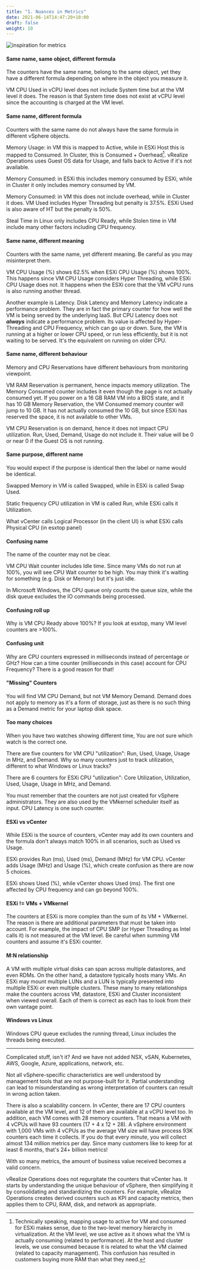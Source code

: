 ```yaml
---
title: "1. Nuances in Metrics"
date: 2021-06-14T14:47:20+10:00
draft: false
weight: 10
---
```


![inspiration for metrics](2.1.1-fig-1.png)

#### Same name, same object, different formula

The counters have the same name, belong to the same object, yet they have a different formula depending on where in the object you measure it.

VM CPU Used in vCPU level does not include System time but at the VM level it does. The reason is that System time does not exist at vCPU level since the accounting is charged at the VM level.

#### Same name, different formula

Counters with the same name do not always have the same formula in different vSphere objects.

Memory Usage: in VM this is mapped to Active, while in ESXi Host this is mapped to Consumed. In Cluster, this is Consumed + Overhead[^1]. vRealize Operations uses Guest OS data for Usage, and falls back to Active if it's not available.

Memory Consumed: in ESXi this includes memory consumed by ESXi, while in Cluster it only includes memory consumed by VM.

Memory Consumed: in VM this does not include overhead, while in Cluster it does.
VM Used includes Hyper Threading but penalty is 37.5%. ESXi Used is also aware of HT but the penalty is 50%.

Steal Time in Linux only includes CPU Ready, while Stolen time in VM include many other factors including CPU frequency.

#### Same name, different meaning

Counters with the same name, yet different meaning. Be careful as you may misinterpret them.

VM CPU Usage (%) shows 62.5% when ESXi CPU Usage (%) shows 100%. This happens since VM CPU Usage considers Hyper Threading, while ESXi CPU Usage does not. It happens when the ESXi core that the VM vCPU runs is also running another thread.

Another example is Latency. Disk Latency and Memory Latency indicate a performance problem. They are in fact the primary counter for how well the VM is being served by the underlying IaaS. But CPU Latency does not ***always*** indicate a performance problem. Its value is affected by Hyper-Threading and CPU Frequency, which can go up or down. Sure, the VM is running at a higher or lower CPU speed, or run less efficiently, but it is not waiting to be served. It's the equivalent on running on older CPU.

#### Same name, different behaviour

Memory and CPU Reservations have different behaviours from monitoring viewpoint.

VM RAM Reservation is permanent, hence impacts memory utilization. The Memory Consumed counter includes it even though the page is not actually consumed yet. If you power on a 16 GB RAM VM into a BIOS state, and it has 10 GB Memory Reservation, the VM Consumed memory counter will jump to 10 GB. It has not actually consumed the 10 GB, but since ESXi has reserved the space, it is not available to other VMs.

VM CPU Reservation is on demand, hence it does not impact CPU utilization. Run, Used, Demand, Usage do not include it. Their value will be 0 or near 0 if the Guest OS is not running.

#### Same purpose, different name

You would expect if the purpose is identical then the label or name would be identical.

Swapped Memory in VM is called Swapped, while in ESXi is called Swap Used.

Static frequency CPU utilization in VM is called Run, while ESXi calls it Utilization.

What vCenter calls Logical Processor (in the client UI) is what ESXi calls Physical CPU (in esxtop panel)

#### Confusing name

The name of the counter may not be clear.

VM CPU Wait counter includes Idle time. Since many VMs do not run at 100%, you will see CPU Wait counter to be high. You may think it's waiting for something (e.g. Disk or Memory) but it's just idle.

In Microsoft Windows, the CPU queue only counts the queue size, while the disk queue excludes the IO commands being processed.

#### Confusing roll up

Why is VM CPU Ready above 100%? If you look at esxtop, many VM level counters are >100%.

#### Confusing unit

Why are CPU counters expressed in milliseconds instead of percentage or GHz? How can a time counter (milliseconds in this case) account for CPU Frequency? There is a good reason for that!

#### "Missing" Counters

You will find VM CPU Demand, but not VM Memory Demand. Demand does not apply to memory as it's a form of storage, just as there is no such thing as a Demand metric for your laptop disk space.

#### Too many choices

When you have two watches showing different time, You are not sure which watch is the correct one.

There are five counters for VM CPU "utilization": Run, Used, Usage, Usage in MHz, and Demand. Why so many counters just to track utilization, different to what Windows or Linux tracks?

There are 6 counters for ESXi CPU "utilization": Core Utilization, Utilization, Used, Usage, Usage in MHz, and Demand.

You must remember that the counters are not just created for vSphere administrators. They are also used by the VMkernel scheduler itself as input. CPU Latency is one such counter.

#### ESXi vs vCenter

While ESXi is the source of counters, vCenter may add its own counters and the formula don't always match 100% in all scenarios, such as Used vs Usage.

ESXi provides Run (ms), Used (ms), Demand (MHz) for VM CPU. vCenter adds Usage (MHz) and Usage (%), which create confusion as there are now 5 choices.

ESXi shows Used (%), while vCenter shows Used (ms). The first one affected by CPU frequency and can go beyond 100%.

#### ESXi != VMs + VMkernel

The counters at ESXi is more complex than the sum of its VM + VMkernel. The reason is there are additional parameters that must be taken into account. For example, the impact of CPU SMP (or Hyper Threading as Intel calls it) is not measured at the VM level. Be careful when summing VM counters and assume it's ESXi counter.

#### M:N relationship

A VM with multiple virtual disks can span across multiple datastores, and even RDMs. On the other hand, a datastore typically hosts many VMs. An ESXi may mount multiple LUNs and a LUN is typically presented into multiple ESXi or even multiple clusters. These many to many relationships make the counters across VM, datastore, ESXi and Cluster inconsistent when viewed overall. Each of them is correct as each has to look from their own vantage point.

#### Windows vs Linux

Windows CPU queue excludes the running thread, Linux includes the threads being executed.

----

Complicated stuff, isn't it? And we have not added NSX, vSAN, Kubernetes, AWS, Google, Azure, applications, network, etc. 

Not all vSphere-specific characteristics are well understood by management tools that are not purpose-built for it. Partial understanding can lead to misunderstanding as wrong interpretation of counters can result in wrong action taken.

There is also a scalability concern. In vCenter, there are 17 CPU counters available at the VM level, and 12 of them are available at a vCPU level too. In addition, each VM comes with 28 memory counters. That means a VM with 4 vCPUs will have 93 counters (17 + 4 x 12 + 28). A vSphere environment with 1,000 VMs with 4 vCPUs as the average VM size will have process 93K counters each time it collects. If you do that every minute, you will collect almost 134 million metrics per day. Since many customers like to keep for at least 6 months, that's 24+ billion metrics!

With so many metrics, the amount of business value received becomes a valid concern.

vRealize Operations does not regurgitate the counters that vCenter has. It starts by understanding the unique behaviour of vSphere, then simplifying it by consolidating and standardizing the counters. For example, vRealize Operations creates derived counters such as KPI and capacity metrics, then applies them to CPU, RAM, disk, and network as appropriate.

[^1]: Technically speaking, mapping usage to active for VM and consumed for ESXi makes sense, due to the two-level memory hierarchy in virtualization. At the VM level, we use active as it shows what the VM is actually consuming (related to performance). At the host and cluster levels, we use consumed because it is related to what the VM claimed (related to capacity management). This confusion has resulted in customers buying more RAM than what they need.